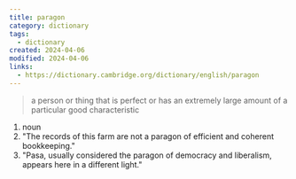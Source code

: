 ```yaml
---
title: paragon
category: dictionary
tags:
  - dictionary
created: 2024-04-06
modified: 2024-04-06
links:
  - https://dictionary.cambridge.org/dictionary/english/paragon
---
```


>a person or thing that is perfect or has an extremely large amount of a particular good characteristic

1. noun
2. "The records of this farm are not a paragon of efficient and coherent bookkeeping."
3. "Pasa, usually considered the paragon of democracy and liberalism, appears here in a different light."
